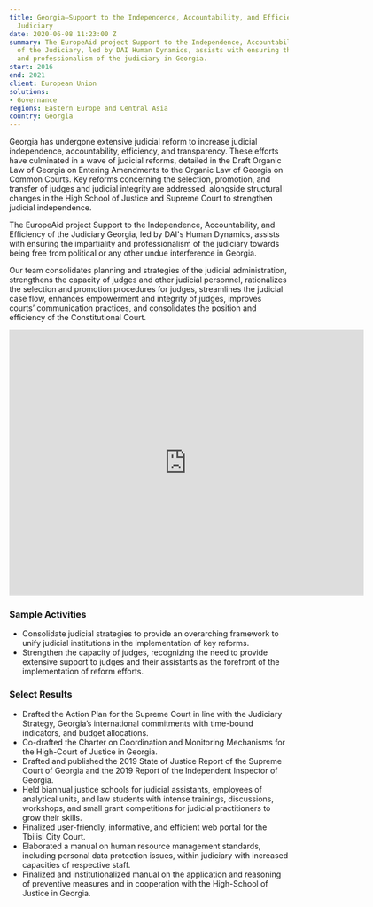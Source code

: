 ```yaml
---
title: Georgia—Support to the Independence, Accountability, and Efficiency of the
  Judiciary
date: 2020-06-08 11:23:00 Z
summary: The EuropeAid project Support to the Independence, Accountability, and Efficiency
  of the Judiciary, led by DAI Human Dynamics, assists with ensuring the impartiality
  and professionalism of the judiciary in Georgia.
start: 2016
end: 2021
client: European Union
solutions:
- Governance
regions: Eastern Europe and Central Asia
country: Georgia
---
```


Georgia has undergone extensive judicial reform to increase judicial independence, accountability, efficiency, and transparency. These efforts have culminated in a wave of judicial reforms, detailed in the Draft Organic Law of Georgia on Entering Amendments to the Organic Law of Georgia on Common Courts. Key reforms concerning the selection, promotion, and transfer of judges and judicial integrity are addressed, alongside structural changes in the High School of Justice and Supreme Court to strengthen judicial independence.

The EuropeAid project Support to the Independence, Accountability, and Efficiency of the Judiciary Georgia, led by DAI's Human Dynamics, assists with ensuring the impartiality and professionalism of the judiciary towards being free from political or any other undue interference in Georgia.

Our team consolidates planning and strategies of the judicial administration, strengthens the capacity of judges and other judicial personnel, rationalizes the selection and promotion procedures for judges, streamlines the judicial case flow, enhances empowerment and integrity of judges, improves courts’ communication practices, and consolidates the position and efficiency of the Constitutional Court.

<iframe src="https://player.vimeo.com/video/427057644" width="640" height="480" frameborder="0" allow="autoplay; fullscreen" allowfullscreen></iframe>

### Sample Activities

* Consolidate judicial strategies to provide an overarching framework to unify judicial institutions in the implementation of key reforms.
* Strengthen the capacity of judges, recognizing the need to provide extensive support to judges and their assistants as the forefront of the implementation of reform efforts. 

### Select Results

* Drafted the Action Plan for the Supreme Court in line with the Judiciary Strategy, Georgia’s international commitments with time-bound indicators, and budget allocations.
* Co-drafted the Charter on Coordination and Monitoring Mechanisms for the High-Court of Justice in Georgia.
* Drafted and published the 2019 State of Justice Report of the Supreme Court of Georgia and the 2019 Report of the Independent Inspector of Georgia.
* Held biannual justice schools for judicial assistants, employees of analytical units, and law students with intense trainings, discussions, workshops, and small grant competitions for judicial practitioners to grow their skills. 
* Finalized user-friendly, informative, and efficient web portal for the Tbilisi City Court.
* Elaborated a manual on human resource management standards, including personal data protection issues, within judiciary with increased capacities of respective staff.
* Finalized and institutionalized manual on the application and reasoning of preventive measures and in cooperation with the High-School of Justice in Georgia.